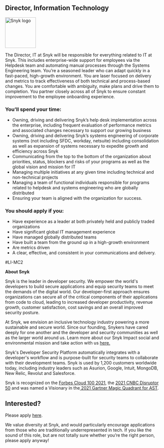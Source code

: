 Director, Information Technology
---

<img src="https://res.cloudinary.com/snyk/image/upload/v1537345894/press-kit/brand/logo-black.png" width="100" alt="Snyk logo" />

<p><span style="font-weight: 400;">The Director, IT at Snyk will be responsible for everything related to IT at Snyk. This includes enterprise-wide support for employees via the Helpdesk team and automating manual processes through the Systems Engineering team. You’re a seasoned leader who can adapt quickly in a fast-paced, high-growth environment. You are laser focused on delivery and metrics to track effectiveness of both technical and process-based changes. You are comfortable with ambiguity, make plans and drive them to completion. You partner closely across all of Snyk to ensure constant improvement to the employee onboarding experience.&nbsp;</span></p>
<h3><strong>You’ll spend your time:</strong></h3>
<ul>
<li style="font-weight: 400;"><span style="font-weight: 400;">Owning, driving and delivering Snyk’s help desk implementation across the enterprise, including frequent evaluation of performance metrics and associated changes necessary to support our growing business</span></li>
<li style="font-weight: 400;"><span style="font-weight: 400;">Owning, driving and delivering Snyk’s systems engineering of corporate systems (not including SFDC, workday, netsuite) including consolidation as well as expansion of systems necessary to expedite growth and efficiency across Snyk&nbsp;&nbsp;&nbsp;</span></li>
<li style="font-weight: 400;"><span style="font-weight: 400;">Communicating from the top to the bottom of the organization about priorities, status, blockers and risks of your programs as well as the global vision and mission for IT</span></li>
<li style="font-weight: 400;"><span style="font-weight: 400;">Managing multiple initiatives at any given time including technical and non-technical projects&nbsp;</span></li>
<li style="font-weight: 400;"><span style="font-weight: 400;">Managing a team of functional individuals responsible for programs related to helpdesk and systems engineering who are globally distributed</span></li>
<li style="font-weight: 400;"><span style="font-weight: 400;">Ensuring your team is aligned with the organization for success.</span></li>
</ul>
<h3><strong>You should apply if you:</strong></h3>
<ul>
<li style="font-weight: 400;"><span style="font-weight: 400;">Have experience as a leader at both privately held and publicly traded organizations</span></li>
<li style="font-weight: 400;"><span style="font-weight: 400;">Have significant global IT management experience</span></li>
<li style="font-weight: 400;"><span style="font-weight: 400;">Have managed globally distributed teams&nbsp;</span></li>
<li style="font-weight: 400;"><span style="font-weight: 400;">Have built a team from the ground up in a high-growth environment</span></li>
<li style="font-weight: 400;"><span style="font-weight: 400;">Are metrics driven</span></li>
<li style="font-weight: 400;"><span style="font-weight: 400;">A clear, effective, and consistent in your communications and delivery.</span></li>
</ul>
<p><span style="font-weight: 400;">#LI-MC2</span></p><div class="content-conclusion"><p><strong>About Snyk</strong></p>
<p><span style="font-weight: 400;">Snyk is the leader in developer security. We empower the world's developers to build secure applications and equip security teams to meet the demands of the digital world. Our developer-first approach ensures organizations can secure all of the critical components of their applications from code to cloud, leading to increased developer productivity, revenue growth, customer satisfaction, cost savings and an overall improved security posture.&nbsp;</span></p>
<p><span style="font-weight: 400;">At Snyk, we envision an inclusive technology industry powering a more sustainable and secure world.</span> <span style="font-weight: 400;">Since our founding, Snykers have cared deeply for one another and the developer and security communities as well as the larger world around us. Learn more about our Snyk Impact social and environmental mission and take action with us </span><a href="https://snyk.io/about/snyk-impact/"><span style="font-weight: 400;">here.</span></a></p>
<p><span style="font-weight: 400;">Snyk's Developer Security Platform automatically integrates with a developer's workflow and is purpose-built for security teams to collaborate with their development teams. Snyk is used by 1,200 customers worldwide today, including industry leaders such as Asurion, Google, Intuit, MongoDB, New Relic, Revolut and Salesforce.</span></p>
<p><span style="font-weight: 400;">Snyk is recognized on the </span><a href="https://www.forbes.com/cloud100/#6f24b5ba5f94"><span style="font-weight: 400;">Forbes Cloud 100 2021</span></a><span style="font-weight: 400;">, the </span><a href="https://www.cnbc.com/2021/05/25/these-are-the-2021-cnbc-disruptor-50-companies.html"><span style="font-weight: 400;">2021 CNBC Disruptor 50</span></a><span style="font-weight: 400;"> and was named a Visionary in the</span><a href="https://snyk.io/blog/snyk-visionary-2021-gartner-magic-quadrant-for-ast/"><span style="font-weight: 400;"> 2021 Gartner Magic Quadrant for AST</span></a><span style="font-weight: 400;">.</span></p></div>

Interested?
---

Please apply [here](https://boards.greenhouse.io/snyk/jobs/6209822002#app).

We value diversity at Snyk, and would particularly encourage applications from those who are traditionally underrepresented in tech.
If you like the sound of this role, but are not totally sure whether you’re the right person, please apply anyway!
